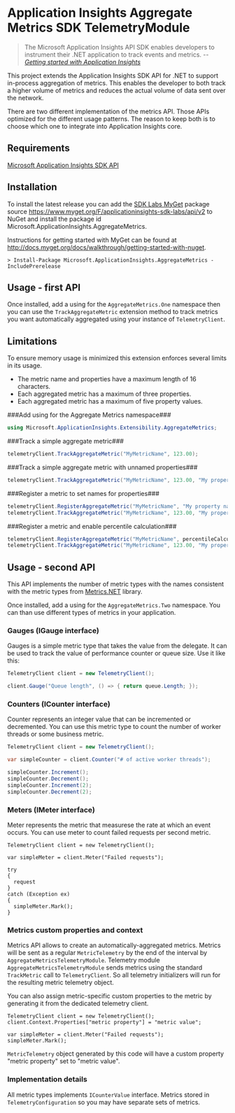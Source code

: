 # Application Insights Aggregate Metrics SDK TelemetryModule #

>The Microsoft Application Insights API SDK enables developers to instrument their .NET application to track events and metrics.
> -- <cite>[Getting started with Application Insights](http://azure.microsoft.com/en-us/documentation/articles/app-insights-start-monitoring-app-health-usage/)</cite>

This project extends the Application Insights SDK API for .NET to support in-process aggregation of metrics. This enables the developer to both track a higher volume of metrics and reduces the actual volume of data sent over the network.

There are two different implementation of the metrics API. Those APIs optimized for the different usage patterns. The reason to keep both is to choose which one to integrate into Application Insights core.

## Requirements ##

[Microsoft Application Insights SDK API](http://www.nuget.org/packages/Microsoft.ApplicationInsights/)

## Installation ##

To install the latest release you can add the [SDK Labs MyGet](https://www.myget.org/gallery/applicationinsights-sdk-labs) package source https://www.myget.org/F/applicationinsights-sdk-labs/api/v2 to NuGet and install the package id Microsoft.ApplicationInsights.AggregateMetrics.

Instructions for getting started with MyGet can be found at http://docs.myget.org/docs/walkthrough/getting-started-with-nuget.

```
> Install-Package Microsoft.ApplicationInsights.AggregateMetrics -IncludePrerelease
```

## Usage - first API ##

Once installed, add a using for the `AggregateMetrics.One` namespace then you can use the `TrackAggregateMetric` extension method to track metrics you want automatically aggregated using your instance of `TelemetryClient`.

## Limitations ##

To ensure memory usage is minimized this extension enforces several limits in its usage.

- The metric name and properties have a maximum length of 16 characters.
- Each aggregated metric has a maximum of three properties.
- Each aggregated metric has a maximum of five property values.

###Add using for the Aggregate Metrics namespace###
```C#
using Microsoft.ApplicationInsights.Extensibility.AggregateMetrics;
```

###Track a simple aggregate metric###
```C#
telemetryClient.TrackAggregateMetric("MyMetricName", 123.00);
```

###Track a simple aggregate metric with unnamed properties###
```C#
telemetryClient.TrackAggregateMetric("MyMetricName", 123.00, "My property");
```

###Register a metric to set names for properties###
```C#
telemetryClient.RegisterAggregateMetric("MyMetricName", "My property name");
telemetryClient.TrackAggregateMetric("MyMetricName", 123.00, "My property val");
```

###Register a metric and enable percentile calculation###
```C#
telemetryClient.RegisterAggregateMetric("MyMetricName", percentileCalculation: PercentileCalculation.OrderByLargest);
telemetryClient.TrackAggregateMetric("MyMetricName", 123.00, "My property val");
```

## Usage - second API ##

This API implements the number of metric types with the names consistent with the metric types from [Metrics.NET](https://github.com/etishor/Metrics.NET/wiki/Available-Metrics) library.

Once installed, add a using for the `AggregateMetrics.Two` namespace. You can than use different types of metrics in your application.

### Gauges (IGauge interface)

Gauges is a simple metric type that takes the value from the delegate. It can be used to track the value of performance counter or queue size. Use it like this:

``` csharp
TelemetryClient client = new TelemetryClient();

client.Gauge("Queue length", () => { return queue.Length; });
```

### Counters (ICounter interface)

Counter represents an integer value that can be incremented or decremented. You can use this metric type to count the number of worker threads or some business metric.

``` csharp
TelemetryClient client = new TelemetryClient();

var simpleCounter = client.Counter("# of active worker threads");

simpleCounter.Increment();
simpleCounter.Decrement();
simpleCounter.Increment(2);
simpleCounter.Decrement(2);
```

### Meters (IMeter interface)

Meter represents the metric that measurese the rate at which an event occurs. You can use meter to count failed requests per second metric.

``` charp
TelemetryClient client = new TelemetryClient();

var simpleMeter = client.Meter("Failed requests");

try
{
  request
}
catch (Exception ex)
{
  simpleMeter.Mark();
}
```


### Metrics custom properties and context

Metrics API allows to create an automatically-aggregated metrics. Metrics will be sent as a regular `MetricTelemetry` by the end of the interval by `AggregateMetricsTelemetryModule`. Telemetry module `AggregateMetricsTelemetryModule` sends metrics using the standard `TrackMetric` call to `TelemetryClient`. So all telemetry initializers will run for the resulting metric telemetry object.

You can also assign metric-specific custom properties to the metric by generating it from the dedicated telemetry client.

``` charp
TelemetryClient client = new TelemetryClient();
client.Context.Properties["metric property"] = "metric value";

var simpleMeter = client.Meter("Failed requests");
simpleMeter.Mark();
```

`MetricTelemetry` object generated by this code will have a custom property "metric property" set to "metric value".

### Implementation details

All metric types implements `ICounterValue` interface. Metrics stored in `TelemetryConfiguration` so you may have separate sets of metrics.